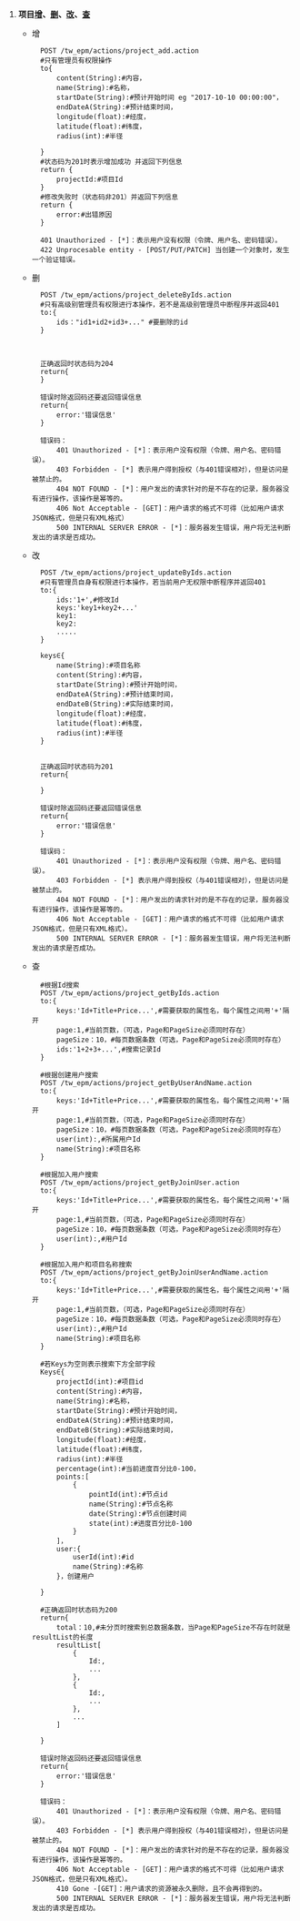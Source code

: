 1.  <a name='project'></a>**项目[增](#project_add)、[删](#project_delete)、[改](#project_change)、[查](#project_search)**
	- <a name="project_add">增</a>

			POST /tw_epm/actions/project_add.action
			#只有管理员有权限操作
			to{
				content(String):#内容，
				name(String):#名称，
				startDate(String):#预计开始时间 eg "2017-10-10 00:00:00"，
				endDateA(String):#预计结束时间，
				longitude(float):#经度，
				latitude(float):#纬度，
				radius(int):#半径
				
			}
			#状态码为201时表示增加成功 并返回下列信息
			return {
				projectId:#项目Id
			}
			#修改失败时（状态码非201）并返回下列信息
			return {
				error:#出错原因
			}
			
			401 Unauthorized - [*]：表示用户没有权限（令牌、用户名、密码错误）。
			422 Unprocesable entity - [POST/PUT/PATCH] 当创建一个对象时，发生一个验证错误。
	- <a name="project_delete">删</a>

			POST /tw_epm/actions/project_deleteByIds.action
			#只有高级别管理员有权限进行本操作，若不是高级别管理员中断程序并返回401
			to:{
				ids："id1+id2+id3+..." #要删除的id
			}
			
			
		
			正确返回时状态码为204
			return{
			}
			
			错误时除返回码还要返回错误信息
			return{
				error:'错误信息'
			}
		
			错误码：
				401 Unauthorized - [*]：表示用户没有权限（令牌、用户名、密码错误）。
				403 Forbidden - [*] 表示用户得到授权（与401错误相对），但是访问是被禁止的。
				404 NOT FOUND - [*]：用户发出的请求针对的是不存在的记录，服务器没有进行操作，该操作是幂等的。
				406 Not Acceptable - [GET]：用户请求的格式不可得（比如用户请求JSON格式，但是只有XML格式）
				500 INTERNAL SERVER ERROR - [*]：服务器发生错误，用户将无法判断发出的请求是否成功。
	- <a name="project_change">改</a>

			POST /tw_epm/actions/project_updateByIds.action
			#只有管理员自身有权限进行本操作，若当前用户无权限中断程序并返回401
			to:{
				ids:'1+',#修改Id
				keys:'key1+key2+...'
				key1:
				key2:
				.....
			}
			
			keys∈{
				name(String):#项目名称
				content(String):#内容，
				startDate(String):#预计开始时间，
				endDateA(String):#预计结束时间，
				endDateB(String):#实际结束时间，
				longitude(float):#经度，
				latitude(float):#纬度，
				radius(int):#半径
			}	
		
			
			正确返回时状态码为201
			return{

			}
			
			错误时除返回码还要返回错误信息
			return{
				error:'错误信息'
			}
		
			错误码：
				401 Unauthorized - [*]：表示用户没有权限（令牌、用户名、密码错误）。
				403 Forbidden - [*] 表示用户得到授权（与401错误相对），但是访问是被禁止的。
				404 NOT FOUND - [*]：用户发出的请求针对的是不存在的记录，服务器没有进行操作，该操作是幂等的。
				406 Not Acceptable - [GET]：用户请求的格式不可得（比如用户请求JSON格式，但是只有XML格式）。
				500 INTERNAL SERVER ERROR - [*]：服务器发生错误，用户将无法判断发出的请求是否成功。
	- <a name="project_search">查</a>  
			
			#根据Id搜索
			POST /tw_epm/actions/project_getByIds.action
			to:{
				keys:'Id+Title+Price...',#需要获取的属性名，每个属性之间用'+'隔开
				page:1,#当前页数，（可选，Page和PageSize必须同时存在）
				pageSize：10，#每页数据条数（可选，Page和PageSize必须同时存在）
				ids:'1+2+3+...',#搜索记录Id
			}
			
			#根据创建用户搜索
			POST /tw_epm/actions/project_getByUserAndName.action
			to:{
				keys:'Id+Title+Price...',#需要获取的属性名，每个属性之间用'+'隔开
				page:1,#当前页数，（可选，Page和PageSize必须同时存在）
				pageSize：10，#每页数据条数（可选，Page和PageSize必须同时存在）
				user(int):,#所属用户Id
				name(String):#项目名称
			}

			#根据加入用户搜索
			POST /tw_epm/actions/project_getByJoinUser.action
			to:{
				keys:'Id+Title+Price...',#需要获取的属性名，每个属性之间用'+'隔开
				page:1,#当前页数，（可选，Page和PageSize必须同时存在）
				pageSize：10，#每页数据条数（可选，Page和PageSize必须同时存在）
				user(int):,#用户Id
			}
				
			#根据加入用户和项目名称搜索
			POST /tw_epm/actions/project_getByJoinUserAndName.action
			to:{
				keys:'Id+Title+Price...',#需要获取的属性名，每个属性之间用'+'隔开
				page:1,#当前页数，（可选，Page和PageSize必须同时存在）
				pageSize：10，#每页数据条数（可选，Page和PageSize必须同时存在）
				user(int):,#用户Id
				name(String):#项目名称
			}			

			#若Keys为空则表示搜索下方全部字段
			Keys∈{
				projectId(int):#项目id
				content(String):#内容，
				name(String):#名称，
				startDate(String):#预计开始时间，
				endDateA(String):#预计结束时间，
				endDateB(String):#实际结束时间，
				longitude(float):#经度，
				latitude(float):#纬度，
				radius(int):#半径
				percentage(int):#当前进度百分比0-100，
				points:[
					{
						pointId(int):#节点id
						name(String):#节点名称
						date(String):#节点创建时间
						state(int):#进度百分比0-100
					}
				]，
				user:{
					userId(int):#id
					name(String):#名称
				}，创建用户
				
			}

			#正确返回时状态码为200
			return{
				total：10,#未分页时搜索到总数据条数，当Page和PageSize不存在时就是resultList的长度
				resultList[
					{
						Id:,
						...
					},
					{
						Id:,
						...
					},
					...
				]

			}

			错误时除返回码还要返回错误信息
			return{
				error:'错误信息'
			}

			错误码：
				401 Unauthorized - [*]：表示用户没有权限（令牌、用户名、密码错误）。
				403 Forbidden - [*] 表示用户得到授权（与401错误相对），但是访问是被禁止的。
				404 NOT FOUND - [*]：用户发出的请求针对的是不存在的记录，服务器没有进行操作，该操作是幂等的。
				406 Not Acceptable - [GET]：用户请求的格式不可得（比如用户请求JSON格式，但是只有XML格式）。
				410 Gone -[GET]：用户请求的资源被永久删除，且不会再得到的。
				500 INTERNAL SERVER ERROR - [*]：服务器发生错误，用户将无法判断发出的请求是否成功。
